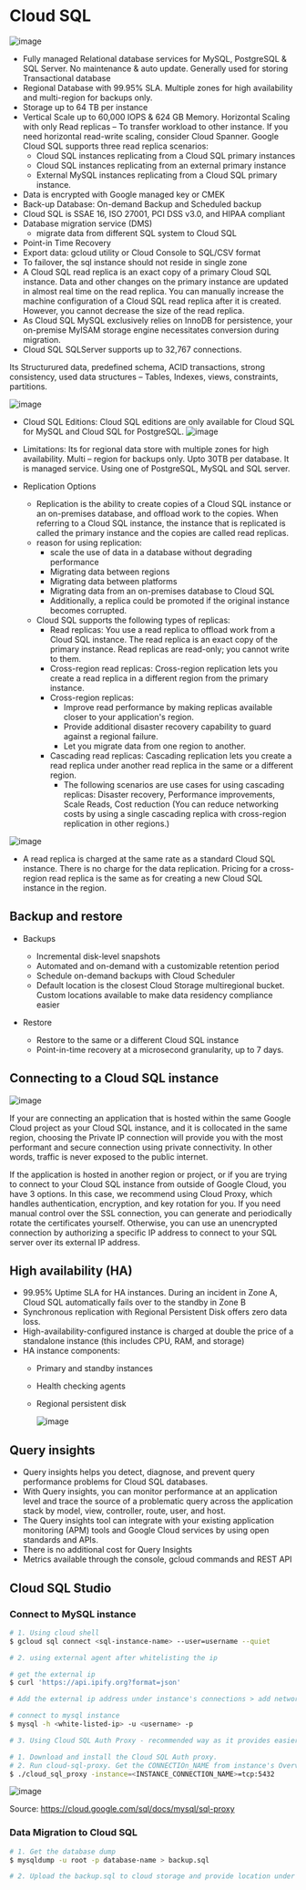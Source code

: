 
# **Cloud SQL**  

  ![image](https://github.com/user-attachments/assets/5a094bab-96e0-4f42-be72-e64f9b4bf259)

- Fully managed Relational database services for MySQL, PostgreSQL & SQL Server. No maintenance & auto update. Generally used for storing Transactional database
- Regional Database with 99.95% SLA. Multiple zones for high availability and multi-region for backups only. 
- Storage up to 64 TB per instance
- Vertical Scale up to 60,000 IOPS & 624 GB Memory. Horizontal Scaling with only Read replicas – To transfer workload to other instance. If you need horizontal read-write scaling, consider Cloud Spanner. Google Cloud SQL supports three read replica scenarios: 
  - Cloud SQL instances replicating from a Cloud SQL primary instances
  - Cloud SQL instances replicating from an external primary instance
  - External MySQL instances replicating from a Cloud SQL primary instance.
- Data is encrypted with Google managed key or CMEK
- Back-up Database: On-demand Backup and Scheduled backup
- Cloud SQL is SSAE 16, ISO 27001, PCI DSS v3.0, and HIPAA compliant
- Database migration service (DMS)
  - migrate data from different SQL system to Cloud SQL
- Point-in Time Recovery
- Export data: gcloud utility or Cloud Console to SQL/CSV format
- To failover, the sql instance should not reside in single zone
- A Cloud SQL read replica is an exact copy of a primary Cloud SQL instance. Data and other changes on the primary instance are updated in almost real time on the read replica. You can manually increase the machine configuration of a Cloud SQL read replica after it is created. However, you cannot decrease the size of the read replica.
- As Cloud SQL MySQL exclusively relies on InnoDB for persistence, your on-premise MyISAM storage engine necessitates conversion during migration.
- Cloud SQL SQLServer supports up to 32,767 connections.
  
Its Structurured data, predefined schema, ACID transactions, strong consistency, used data structures – Tables, Indexes, views, constraints, partitions.

![image](https://user-images.githubusercontent.com/19702456/222904899-8cffc71a-1a33-4ccb-bb9d-591961e17af3.png)

- Cloud SQL Editions: Cloud SQL editions are only available for Cloud SQL for MySQL and Cloud SQL for PostgreSQL.
![image](https://github.com/user-attachments/assets/9c6fad54-6a48-488a-92fa-0188eced80e8)

  
- Limitations:
Its for regional data store with multiple zones for high availability. Multi – region for backups only. Upto 30TB per database. It is managed service. Using one of PostgreSQL, MySQL and SQL server. 



- Replication Options
  - Replication is the ability to create copies of a Cloud SQL instance or an on-premises database, and offload work to the copies. When referring to a Cloud SQL instance, the instance that is replicated is called the primary instance and the copies are called read replicas.
  - reason for using replication:
    - scale the use of data in a database without degrading performance
    - Migrating data between regions
    - Migrating data between platforms
    - Migrating data from an on-premises database to Cloud SQL
    - Additionally, a replica could be promoted if the original instance becomes corrupted.
  - Cloud SQL supports the following types of replicas:
    - Read replicas: You use a read replica to offload work from a Cloud SQL instance. The read replica is an exact copy of the primary instance. Read replicas are read-only; you cannot write to them. 
    - Cross-region read replicas: Cross-region replication lets you create a read replica in a different region from the primary instance.
    - Cross-region replicas:
      - Improve read performance by making replicas available closer to your application's region.
      - Provide additional disaster recovery capability to guard against a regional failure.
      - Let you migrate data from one region to another.
    - Cascading read replicas: Cascading replication lets you create a read replica under another read replica in the same or a different region.
      - The following scenarios are use cases for using cascading replicas: Disaster recovery, Performance improvements, Scale Reads, Cost reduction (You can reduce networking costs by using a single cascading replica with cross-region replication in other regions.)
    
![image](https://github.com/user-attachments/assets/7bfea9a2-a7e8-482a-befa-fcf58125542f)
  - A read replica is charged at the same rate as a standard Cloud SQL instance. There is no charge for the data replication. Pricing for a cross-region read replica is the same as for creating a new Cloud SQL instance in the region.


## Backup and restore
- Backups
  - Incremental disk-level snapshots
  - Automated and on-demand with a customizable retention period
  - Schedule on-demand backups with Cloud Scheduler
  - Default location is the closest Cloud Storage multiregional bucket. Custom locations available to make data residency compliance easier

- Restore
  - Restore to the same or a different Cloud SQL instance
  - Point-in-time recovery at a microsecond granularity, up to 7 days.

## Connecting to a Cloud SQL instance
  
  ![image](https://github.com/user-attachments/assets/bb8291eb-37e6-4458-b12b-256789882d52)

  If your are connecting an application that is hosted within the same Google Cloud project as your Cloud SQL instance, and it is collocated in the same region, choosing the Private IP connection will provide you with the most performant and secure connection using private connectivity. In other words, traffic is never exposed to the public internet.
 
  If the application is hosted in another region or project, or if you are trying to connect to your Cloud SQL instance from outside of Google Cloud, you have 3 options. In this case, we recommend using Cloud Proxy, which handles authentication, encryption, and key rotation for you. If you need manual control over the SSL connection, you can generate and periodically rotate the certificates yourself. Otherwise, you can use an unencrypted connection by authorizing a specific IP address to connect to your SQL server over its external IP address. 
  
## High availability (HA)
- 99.95% Uptime SLA for HA instances. During an incident in Zone A, Cloud SQL automatically fails over to the standby in Zone B
- Synchronous replication with Regional Persistent Disk offers zero data loss.
- High-availability-configured instance is charged at double the price of a standalone instance (this includes CPU, RAM, and storage)
- HA instance components:
  - Primary and standby instances
  - Health checking agents
  - Regional persistent disk

      ![image](https://github.com/user-attachments/assets/d7e7cfc7-17a3-4fd9-8d79-720097b468d3)

## Query insights
- Query insights helps you detect, diagnose, and prevent query performance problems for Cloud SQL databases. 
- With Query insights, you can monitor performance at an application level and trace the source of a problematic query across the application stack by model, view, controller, route, user, and host.
- The Query insights tool can integrate with your existing application monitoring (APM) tools and Google Cloud services by using open standards and APIs. 
- There is no additional cost for Query Insights
- Metrics available through the console, gcloud commands and REST API

## Cloud SQL Studio







### **Connect to MySQL instance**

```bash
# 1. Using cloud shell
$ gcloud sql connect <sql-instance-name> --user=username --quiet
```

```bash
# 2. using external agent after whitelisting the ip

# get the external ip
$ curl 'https://api.ipify.org?format=json' 

# Add the external ip address under instance's connections > add network to whitelist the ip

# connect to mysql instance
$ mysql -h <white-listed-ip> -u <username> -p
```

```bash
# 3. Using Cloud SQL Auth Proxy - recommended way as it provides easier connection authorization

# 1. Download and install the Cloud SQL Auth proxy.
# 2. Run cloud-sql-proxy. Get the CONNECTIOn_NAME from instance's Overview.
$ ./cloud_sql_proxy -instance=<INSTANCE_CONNECTION_NAME>=tcp:5432

```
![image](https://user-images.githubusercontent.com/19702456/224492626-a92ca471-f5ef-4c4c-aee4-e47b4781da8a.png)

Source: https://cloud.google.com/sql/docs/mysql/sql-proxy


### **Data Migration to Cloud SQL**

```bash
# 1. Get the database dump
$ mysqldump -u root -p database-name > backup.sql

# 2. Upload the backup.sql to cloud storage and provide location under Overview > Import
```
